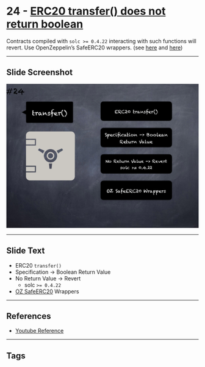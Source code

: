 # 24 - [ERC20 transfer() does not return boolean](ERC20%20transfer()%20does%20not%20return%20boolean.md)
Contracts compiled with `solc >= 0.4.22` interacting with such functions will revert. Use OpenZeppelin’s SafeERC20 wrappers. (see [here](https://github.com/crytic/slither/wiki/Detector-Documentation#incorrect-erc20-interface) and [here](https://medium.com/coinmonks/missing-return-value-bug-at-least-130-tokens-affected-d67bf08521ca))

___
## Slide Screenshot
![024.png](../images/pitfalls_and_best_practices101/024.png)
___
## Slide Text
- ERC20 `transfer()`
- Specification -> Boolean Return Value
- No Return Value -> Revert
	- solc `>= 0.4.22`
- [OZ SafeERC20](../Solidity201/OZ%20SafeERC20.md) Wrappers
___
## References
- [Youtube Reference](https://youtu.be/fgXuHaZDenU?t=369)
___
## Tags